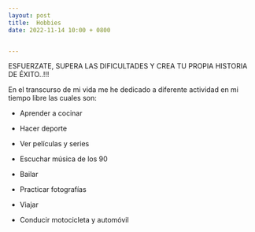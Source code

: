 ```yaml
---
layout: post
title:  Hobbies
date: 2022-11-14 10:00 + 0800


---
```


ESFUERZATE, SUPERA LAS DIFICULTADES Y CREA TU PROPIA HISTORIA DE ÉXITO..!!!

En el transcurso de mi vida me he dedicado a diferente actividad en mi tiempo libre las cuales son:

* Aprender a cocinar

* Hacer deporte

* Ver películas y series

* Escuchar música de los 90

* Bailar

* Practicar fotografías

* Viajar

* Conducir motocicleta y automóvil

